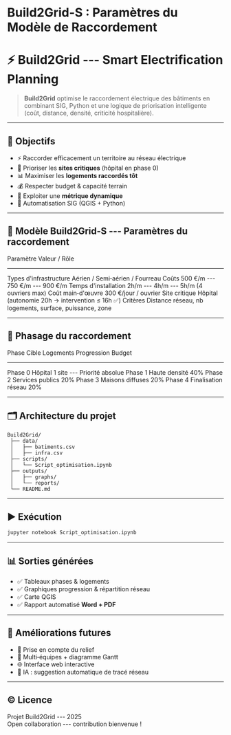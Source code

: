 # Build2Grid-S : Paramètres du Modèle de Raccordement
# ⚡ Build2Grid --- Smart Electrification Planning

> **Build2Grid** optimise le raccordement électrique des bâtiments en
> combinant SIG, Python et une logique de priorisation intelligente
> (coût, distance, densité, criticité hospitalière).

------------------------------------------------------------------------

## 🎯 Objectifs

-   ⚡ Raccorder efficacement un territoire au réseau électrique
-   🏥 Prioriser les **sites critiques** (hôpital en phase 0)
-   📊 Maximiser les **logements raccordés tôt**
-   💰 Respecter budget & capacité terrain
-   🧠 Exploiter une **métrique dynamique** 
-   📍 Automatisation SIG (QGIS + Python)

------------------------------------------------------------------------

## 🧠 Modèle Build2Grid‑S --- Paramètres du raccordement

  Paramètre                Valeur / Rôle
  ------------------------ ---------------------------------------------------------
  Types d'infrastructure   Aérien / Semi‑aérien / Fourreau
  Coûts                    500 €/m --- 750 €/m --- 900 €/m
  Temps d'installation     2h/m --- 4h/m --- 5h/m (4 ouvriers max)
  Coût main‑d'œuvre        300 €/jour / ouvrier
  Site critique            Hôpital (autonomie 20h → intervention ≤ 16h ✅)
  Critères                 Distance réseau, nb logements, surface, puissance, zone

------------------------------------------------------------------------

## 🚦 Phasage du raccordement

  Phase     Cible                   Logements   Progression             Budget
  --------- --------------------- ----------- ------------- ------------------
  Phase 0   Hôpital                    1 site           ---   Priorité absolue
  Phase 1   Haute densité                                                  40%
  Phase 2   Services publics                                               20%
  Phase 3   Maisons diffuses                                                20%
  Phase 4   Finalisation réseau                                              20%

------------------------------------------------------------------------

## 🗂️ Architecture du projet

    Build2Grid/
     ├── data/
     │   ├── batiments.csv
     │   ├── infra.csv
     ├── scripts/
     │   └── Script_optimisation.ipynb
     ├── outputs/
     │   ├── graphs/
     │   └── reports/
     └── README.md

------------------------------------------------------------------------

## ▶️ Exécution

``` bash
jupyter notebook Script_optimisation.ipynb
```

------------------------------------------------------------------------

## 📊 Sorties générées

-   ✅ Tableaux phases & logements
-   ✅ Graphiques progression & répartition réseau
-   ✅ Carte QGIS
-   ✅ Rapport automatisé **Word + PDF**

------------------------------------------------------------------------

## 🚀 Améliorations futures

-   🌄 Prise en compte du relief
-   👷 Multi‑équipes + diagramme Gantt
-   🌐 Interface web interactive
-   🤖 IA : suggestion automatique de tracé réseau

------------------------------------------------------------------------

## © Licence

Projet Build2Grid --- 2025\
Open collaboration --- contribution bienvenue !
